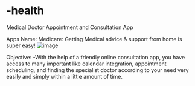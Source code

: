 # -health
  
Medical Doctor Appointment and Consultation App


Apps Name: Medicare: Getting Medical advice & support from home is super easy!
![image](https://github.com/fazlynz/-health/assets/31564681/58ec6cd3-462d-452a-852c-2488e1aeb0c8)


Objective:
-With the help of a friendly online consultation app, you have access to many important like calendar integration, appointment scheduling, and finding the specialist doctor according to your need very easily and simply within a little amount of time. 



